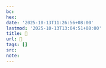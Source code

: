 ```yaml
---
bc:
hex:
date: '2025-10-13T11:26:56+08:00'
lastmod: '2025-10-13T13:04:51+08:00'
title: 󰔚
url: 󰔚
tags: []
src:
note:
---
```

